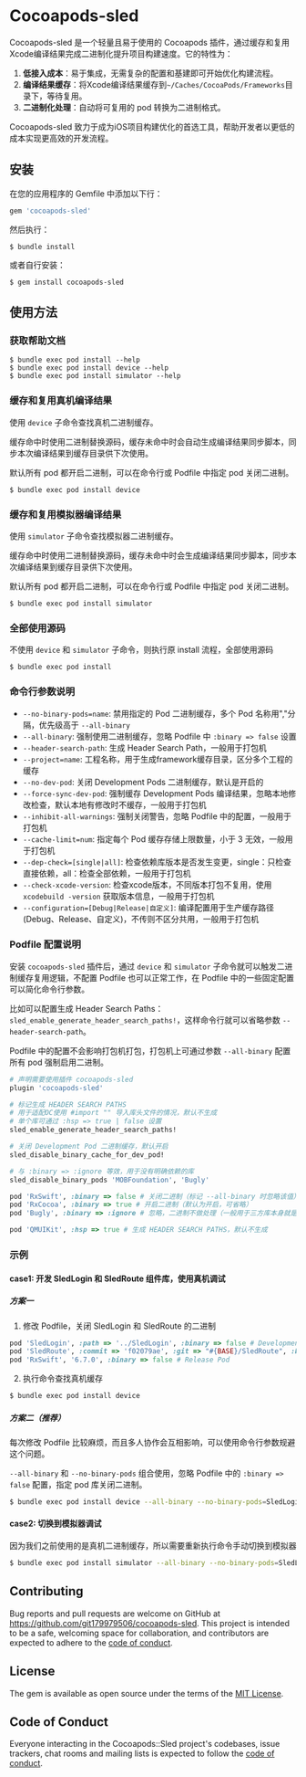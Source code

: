 # Cocoapods-sled

Cocoapods-sled 是一个轻量且易于使用的 Cocoapods 插件，通过缓存和复用Xcode编译结果完成二进制化提升项目构建速度。它的特性为：
  
  1. **低接入成本**：易于集成，无需复杂的配置和基建即可开始优化构建流程。
  2. **编译结果缓存**：将Xcode编译结果缓存到`~/Caches/CocoaPods/Frameworks`目录下，等待复用。
  3. **二进制化处理**：自动将可复用的 pod 转换为二进制格式。 
  
  Cocoapods-sled 致力于成为iOS项目构建优化的首选工具，帮助开发者以更低的成本实现更高效的开发流程。

## 安装

在您的应用程序的 Gemfile 中添加以下行：

```ruby
gem 'cocoapods-sled'
```

然后执行：

    $ bundle install

或者自行安装：

    $ gem install cocoapods-sled

## 使用方法

### 获取帮助文档

    $ bundle exec pod install --help
    $ bundle exec pod install device --help
    $ bundle exec pod install simulator --help

### 缓存和复用真机编译结果

使用 `device` 子命令查找真机二进制缓存。

缓存命中时使用二进制替换源码，缓存未命中时会自动生成编译结果同步脚本，同步本次编译结果到缓存目录供下次使用。

默认所有 pod 都开启二进制，可以在命令行或 Podfile 中指定 pod 关闭二进制。

    $ bundle exec pod install device

### 缓存和复用模拟器编译结果

使用 `simulator` 子命令查找模拟器二进制缓存。

缓存命中时使用二进制替换源码，缓存未命中时会生成编译结果同步脚本，同步本次编译结果到缓存目录供下次使用。

默认所有 pod 都开启二进制，可以在命令行或 Podfile 中指定 pod 关闭二进制。

    $ bundle exec pod install simulator

### 全部使用源码

不使用 `device` 和 `simulator` 子命令，则执行原 install 流程，全部使用源码

    $ bundle exec pod install


### 命令行参数说明

- `--no-binary-pods=name`: 禁用指定的 Pod 二进制缓存，多个 Pod 名称用","分隔，优先级高于 `--all-binary`
- `--all-binary`: 强制使用二进制缓存，忽略 Podfile 中 `:binary => false` 设置
- `--header-search-path`: 生成 Header Search Path，一般用于打包机
- `--project=name`: 工程名称，用于生成framework缓存目录，区分多个工程的缓存
- `--no-dev-pod`: 关闭 Development Pods 二进制缓存，默认是开启的
- `--force-sync-dev-pod`: 强制缓存 Development Pods 编译结果，忽略本地修改检查，默认本地有修改时不缓存，一般用于打包机
- `--inhibit-all-warnings`: 强制关闭警告，忽略 Podfile 中的配置，一般用于打包机
- `--cache-limit=num`: 指定每个 Pod 缓存存储上限数量，小于 3 无效，一般用于打包机
- `--dep-check=[single|all]`: 检查依赖库版本是否发生变更，single：只检查直接依赖，all：检查全部依赖，一般用于打包机
- `--check-xcode-version`: 检查xcode版本，不同版本打包不复用，使用 `xcodebuild -version` 获取版本信息，一般用于打包机
- `--configuration=[Debug|Release|自定义]`: 编译配置用于生产缓存路径(Debug、Release、自定义)，不传则不区分共用，一般用于打包机

### Podfile 配置说明

安装 `cocoapods-sled` 插件后，通过 `device` 和 `simulator` 子命令就可以触发二进制缓存复用逻辑，不配置 Podfile 也可以正常工作，在 Podfile 中的一些固定配置可以简化命令行参数。

比如可以配置生成 Header Search Paths：`sled_enable_generate_header_search_paths!`，这样命令行就可以省略参数 `--header-search-path`。

Podfile 中的配置不会影响打包机打包，打包机上可通过参数 `--all-binary` 配置所有 pod 强制启用二进制。

```ruby
# 声明需要使用插件 cocoapods-sled
plugin 'cocoapods-sled' 

# 标记生成 HEADER SEARCH PATHS
# 用于适配OC使用 #import "" 导入库头文件的情况，默认不生成
# 单个库可通过 :hsp => true | false 设置
sled_enable_generate_header_search_paths! 

# 关闭 Development Pod 二进制缓存，默认开启
sled_disable_binary_cache_for_dev_pod! 

# 与 :binary => :ignore 等效，用于没有明确依赖的库
sled_disable_binary_pods 'MOBFoundation', 'Bugly' 

pod 'RxSwift', :binary => false # 关闭二进制（标记 --all-binary 时忽略该值）
pod 'RxCocoa', :binary => true # 开启二进制（默认为开启，可省略）
pod 'Bugly', :binary => :ignore # 忽略，二进制不做处理（一般用于三方库本身就是二进制的情况，避免出现异常情况，优先级高于 --all-binary）

pod 'QMUIKit', :hsp => true # 生成 HEADER SEARCH PATHS，默认不生成
```

### 示例

#### case1: 开发 SledLogin 和 SledRoute 组件库，使用真机调试

##### 方案一

1. 修改 Podfile，关闭 SledLogin 和 SledRoute 的二进制

```ruby
pod 'SledLogin', :path => '../SledLogin', :binary => false # Development Pod
pod 'SledRoute', :commit => 'f02079ae', :git => "#{BASE}/SledRoute", :binary => false # External Pod
pod 'RxSwift', '6.7.0', :binary => false # Release Pod
```
    
2. 执行命令查找真机缓存

```bash
$ bundle exec pod install device
```

##### 方案二（推荐）

每次修改 Podfile 比较麻烦，而且多人协作会互相影响，可以使用命令行参数规避这个问题。

`--all-binary` 和 `--no-binary-pods` 组合使用，忽略 Podfile 中的 `:binary => false` 配置，指定 pod 库关闭二进制。

```bash
$ bundle exec pod install device --all-binary --no-binary-pods=SledLogin,SledRoute
```

#### case2: 切换到模拟器调试

因为我们之前使用的是真机二进制缓存，所以需要重新执行命令手动切换到模拟器

```bash
$ bundle exec pod install simulator --all-binary --no-binary-pods=SledLogin,SledRoute
```

## Contributing

Bug reports and pull requests are welcome on GitHub at https://github.com/git179979506/cocoapods-sled. This project is intended to be a safe, welcoming space for collaboration, and contributors are expected to adhere to the [code of conduct](https://github.com/git179979506/cocoapods-sled/blob/main/CODE_OF_CONDUCT.md).

## License

The gem is available as open source under the terms of the [MIT License](https://opensource.org/licenses/MIT).

## Code of Conduct

Everyone interacting in the Cocoapods::Sled project's codebases, issue trackers, chat rooms and mailing lists is expected to follow the [code of conduct](https://github.com/git179979506/cocoapods-sled/blob/main/CODE_OF_CONDUCT.md).
